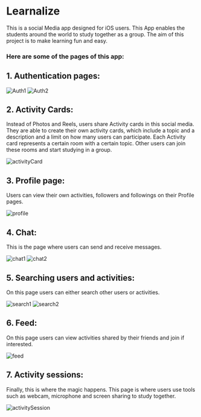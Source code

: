 # Learnalize

This is a social Media app designed for iOS users. 
This App enables the students around the world to study together as a group.
The aim of this project is to make learning fun and easy. 

<h3> Here are some of the pages of this app: </h3>

## 1. Authentication pages:

![Auth1](screenshots/Auth1.png)
![Auth2](screenshots/Auth2.png)

## 2. Activity Cards: 

Instead of Photos and Reels, users share Activity cards in this social media.
They are able to create their own activity cards, which include a topic and a description and a limit on how many users can participate.
Each Activity card represents a certain room with a certain topic. 
Other users can join these rooms and start studying in a group.

 ![activityCard](screenshots/activityCard.png) 


## 3. Profile page:

Users can view their own activities, followers and followings on their Profile pages.

![profile](screenshots/profile.png)

## 4. Chat:

This is the page where users can send and receive messages.

![chat1](screenshots/chat1.png)
![chat2](screenshots/chat2.png)


## 5. Searching users and activities:

On this page users can either search other users or activities.

![search1](screenshots/search1.png)
![search2](screenshots/search2.png)

## 6. Feed:

On this page users can view activities shared by their friends and join if interested. 

![feed](screenshots/feed.png)

## 7. Activity sessions:

Finally, this is where the magic happens. This page is where users use tools such as webcam, microphone and screen sharing to study together.

![activitySession](screenshots/activitySession.png)









